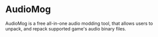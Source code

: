 # AudioMog
AudioMog is a free all-in-one audio modding tool, that allows users to unpack, and repack supported game's audio binary files.